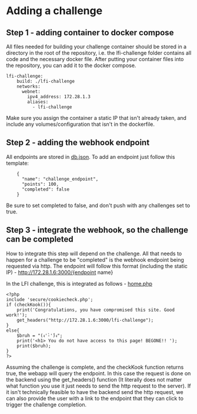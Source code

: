 # Adding a challenge 

## Step 1 - adding container to docker compose

All files needed for building your challenge container should be stored in a directory in the root of the repository, i.e. the lfi-challenge folder contains all code and the necessary docker file. After putting your container files into the repository, you can add it to the docker compose.

```
lfi-challenge:
    build: ./lfi-challenge
    networks:
      webnet:
        ipv4_address: 172.28.1.3
        aliases:
          - lfi-challenge
```

Make sure you assign the container a static IP that isn't already taken, and include any volumes/configuration that isn't in the dockerfile.

## Step 2 - adding the webhook endpoint

All endpoints are stored in [db.json](../Webhook%20Container/db.json). To add an endpoint just follow this template:

```
    {
      "name": "challenge_endpoint",
      "points": 100,
      "completed": false
    }
```

Be sure to set completed to false, and don't push with any challenges set to true.

## Step 3 - integrate the webhook, so the challenge can be completed

How to integrate this step will depend on the challenge. All that needs to happen for a challenge to be "completed" is the webhook endpoint being requested via http. The endpoint will follow this format (including the static IP) - http://172.28.1.6:3000/{endpoint name}

In the LFI challenge, this is integrated as follows - 
[home.php](../lfi-challenge/webapp/home.php)

```
<?php
include 'secure/cookiecheck.php';
if (checkKook()){
    print('Congratulations, you have compromised this site. Good work!');
    get_headers("http://172.28.1.6:3000/lfi-challenge");
}
else{
    $bruh = "(ง'̀-'́)ง";
    print('<h1> You do not have access to this page! BEGONE!! ');
    print($bruh);
}
?>
```

Assuming the challenge is complete, and the checkKook function returns true, the webapp will query the endpoint. In this case the request is done on the backend using the get_headers() function (It literally does not matter what function you use it just needs to send the http request to the server). If it isn't technically feasible to have the backend send the http request, we can also provide the user with a link to the endpoint that they can click to trigger the challenge completion.
